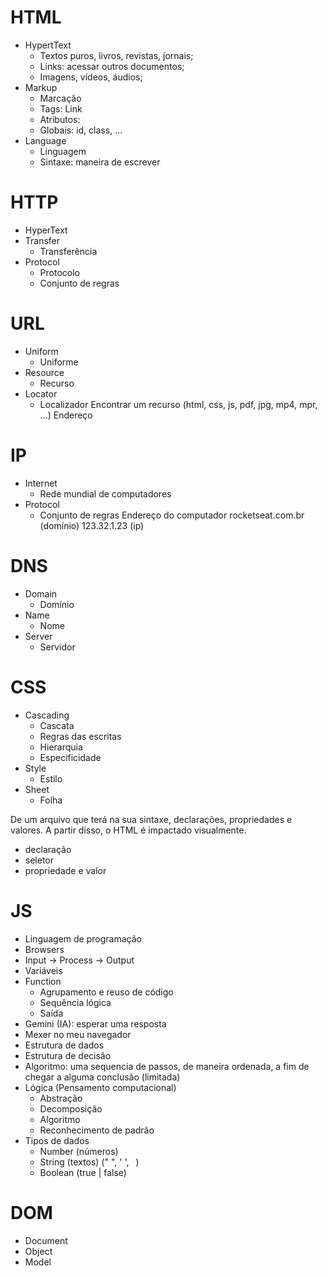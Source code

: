 # HTML

- HypertText
    - Textos puros, livros, revistas, jornais;
    - Links: acessar outros documentos;
    - Imagens, vídeos, áudios;
- Markup
    - Marcação
    - Tags: Link
    - Atributos:
    - Globais: id, class, ...
- Language
    - Linguagem
    - Sintaxe: maneira de escrever
# HTTP
- HyperText
- Transfer
    - Transferência
- Protocol
    - Protocolo
    - Conjunto de regras
# URL
- Uniform
    - Uniforme
- Resource
    - Recurso
- Locator
    - Localizador Encontrar um recurso (html, css, js, pdf, jpg, mp4, mpr, ...) Endereço
# IP
- Internet
    - Rede mundial de computadores
- Protocol
    - Conjunto de regras Endereço do computador rocketseat.com.br (domínio) 123.32.1.23 (ip)
# DNS
- Domain
    - Domínio
- Name
    - Nome
- Server
    - Servidor
# CSS
- Cascading
    - Cascata
    - Regras das escritas
    - Hierarquia
    - Especificidade
- Style
    - Estilo
- Sheet
    - Folha
    
De um arquivo que terá na sua sintaxe, declarações, propriedades e valores. A partir disso, o HTML é impactado visualmente.

- declaração
- seletor
- propriedade e valor

# JS
- Linguagem de programação
- Browsers
- Input -> Process -> Output
- Variáveis
- Function
    - Agrupamento e reuso de código
    - Sequência lógica
    - Saída
- Gemini (IA): esperar uma resposta
- Mexer no meu navegador
- Estrutura de dados
- Estrutura de decisão
- Algoritmo: uma sequencia de passos, de maneira ordenada, a fim de chegar a alguma conclusão (limitada)
- Lógica (Pensamento computacional)
    - Abstração
    - Decomposição
    - Algoritmo
    - Reconhecimento de padrão
- Tipos de dados
    - Number (números)
    - String (textos) (" ", ' ', ` `)
    - Boolean (true | false)

# DOM
- Document
- Object
- Model